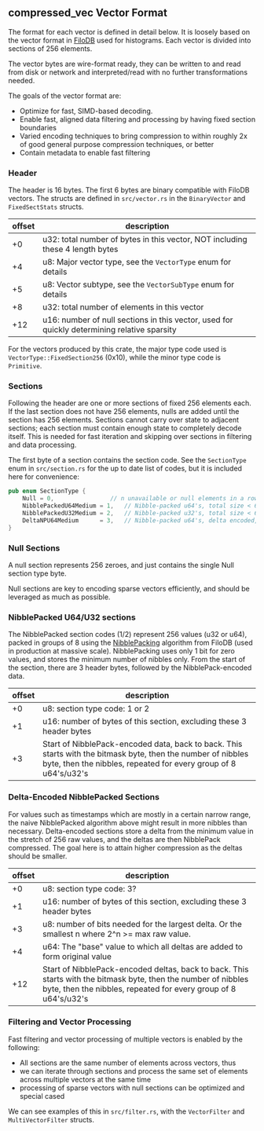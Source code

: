 ## compressed_vec Vector Format

The format for each vector is defined in detail below.  It is loosely based on the vector format in [FiloDB](https://github.com/filodb/FiloDB) used for histograms.  Each vector is divided into sections of 256 elements.

The vector bytes are wire-format ready, they can be written to and read from disk or network and interpreted/read with no further transformations needed.

The goals of the vector format are:
* Optimize for fast, SIMD-based decoding.
* Enable fast, aligned data filtering and processing by having fixed section boundaries
* Varied encoding techniques to bring compression to within roughly 2x of good general purpose compression techniques, or better
* Contain metadata to enable fast filtering

### Header

The header is 16 bytes.  The first 6 bytes are binary compatible with FiloDB vectors.  The structs are defined in `src/vector.rs` in the `BinaryVector` and `FixedSectStats` structs.

| offset | description |
| ------ | ----------- |
| +0     | u32: total number of bytes in this vector, NOT including these 4 length bytes |
| +4     | u8: Major vector type, see the `VectorType` enum for details  |
| +5     | u8: Vector subtype, see the `VectorSubType` enum for details  |
| +8     | u32: total number of elements in this vector                  |
| +12    | u16: number of null sections in this vector, used for quickly determining relative sparsity  |

For the vectors produced by this crate, the major type code used is `VectorType::FixedSection256` (0x10), while the minor type code is `Primitive`.

### Sections

Following the header are one or more sections of fixed 256 elements each.  If the last section does not have 256 elements, nulls are added until the section has 256 elements.  Sections cannot carry over state to adjacent sections; each section must contain enough state to completely decode itself.  This is needed for fast iteration and skipping over sections in filtering and data processing.

The first byte of a section contains the section code.  See the `SectionType` enum in `src/section.rs` for the up to date list of codes, but it is included here for convenience:

```rust
pub enum SectionType {
    Null = 0,                // n unavailable or null elements in a row
    NibblePackedU64Medium = 1,   // Nibble-packed u64's, total size < 64KB
    NibblePackedU32Medium = 2,   // Nibble-packed u32's, total size < 64KB
    DeltaNPU64Medium      = 3,   // Nibble-packed u64's, delta encoded, total size < 64KB
}
```

### Null Sections

A null section represents 256 zeroes, and just contains the single Null section type byte.

Null sections are key to encoding sparse vectors efficiently, and should be leveraged as much as possible.

### NibblePacked U64/U32 sections

The NibblePacked section codes (1/2) represent 256 values (u32 or u64), packed in groups of 8 using the [NibblePacking](https://github.com/filodb/FiloDB/blob/develop/doc/compression.md#predictive-nibblepacking) algorithm from FiloDB (used in production at massive scale).  NibblePacking uses only 1 bit for zero values, and stores the minimum number of nibbles only.  From the start of the section, there are 3 header bytes, followed by the NibblePack-encoded data.

| offset | description |
| ------ | ----------- |
| +0     | u8: section type code: 1 or 2 |
| +1     | u16: number of bytes of this section, excluding these 3 header bytes  |
| +3     | Start of NibblePack-encoded data, back to back.   This starts with the bitmask byte, then the number of nibbles byte, then the nibbles, repeated for every group of 8 u64's/u32's |

### Delta-Encoded NibblePacked Sections

For values such as timestamps which are mostly in a certain narrow range, the naive NibblePacked algorithm above might result in more nibbles than necessary.  Delta-encoded sections store a delta from the minimum value in the stretch of 256 raw values, and the deltas are then NibblePack compressed.  The goal here is to attain higher compression as the deltas should be smaller.

| offset | description |
| ------ | ----------- |
| +0     | u8: section type code: 3? |
| +1     | u16: number of bytes of this section, excluding these 3 header bytes  |
| +3     | u8: number of bits needed for the largest delta.  Or the smallest n where 2^n >= max raw value.  |
| +4     | u64: The "base" value to which all deltas are added to form original value |
| +12     | Start of NibblePack-encoded deltas, back to back.   This starts with the bitmask byte, then the number of nibbles byte, then the nibbles, repeated for every group of 8 u64's/u32's |

### Filtering and Vector Processing

Fast filtering and vector processing of multiple vectors is enabled by the following:
* All sections are the same number of elements across vectors, thus
* we can iterate through sections and process the same set of elements across multiple vectors at the same time
* processing of sparse vectors with null sections can be optimized and special cased

We can see examples of this in `src/filter.rs`, with the `VectorFilter` and `MultiVectorFilter` structs.
